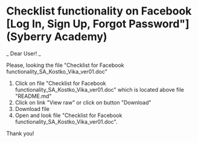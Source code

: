 # Checklist functionality on Facebook [Log In, Sign Up, Forgot Password"] (Syberry Academy)



_ Dear User! _

Please, looking the file "Checklist for Facebook functionality_SA_Kostko_Vika_ver01.doc"
1) Click on file "Checklist for Facebook functionality_SA_Kostko_Vika_ver01.doc" which is located above file "README.md"
2) Click on link "View raw" or click on button "Download"
3) Download file
4) Open and look file "Checklist for Facebook functionality_SA_Kostko_Vika_ver01.doc".

Thank you!
